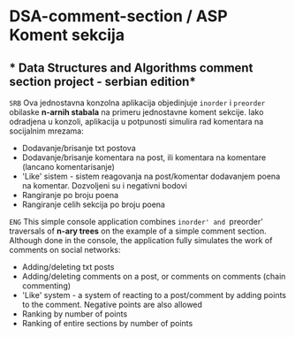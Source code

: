 # DSA-comment-section / ASP Koment sekcija
## * Data Structures and Algorithms comment section project - serbian edition*

`SRB`
Ova jednostavna konzolna aplikacija objedinjuje `inorder` i `preorder` obilaske **n-arnih stabala** na primeru jednostavne koment sekcije.
Iako odradjena u konzoli, aplikacija u potpunosti simulira rad komentara na socijalnim mrezama:

- Dodavanje/brisanje txt postova
- Dodavanje/brisanje komentara na post, ili komentara na komentare (lancano komentarisanje)
- 'Like' sistem - sistem reagovanja na post/komentar dodavanjem poena na komentar. Dozvoljeni su i negativni bodovi
- Rangiranje po broju poena
- Rangiranje celih sekcija po broju poena

`ENG`
This simple console application combines `inorder' and `preorder' traversals of **n-ary trees** on the example of a simple comment section.
Although done in the console, the application fully simulates the work of comments on social networks:

- Adding/deleting txt posts
- Adding/deleting comments on a post, or comments on comments (chain commenting)
- 'Like' system - a system of reacting to a post/comment by adding points to the comment. Negative points are also allowed
- Ranking by number of points
- Ranking of entire sections by number of points
